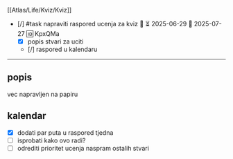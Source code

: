 [[Atlas/Life/Kviz/Kviz]]

- [/] #task napraviti raspored ucenja za kviz 🔼 ⏳ 2025-06-29 📅 2025-07-27 🆔 KpxQMa
	- [x] popis stvari za uciti
	- [/] raspored u kalendaru
___
## popis

vec napravljen na papiru

## kalendar

- [x] dodati par puta u raspored tjedna
- [ ] isprobati kako ovo radi?
- [ ] odrediti prioritet ucenja naspram ostalih stvari